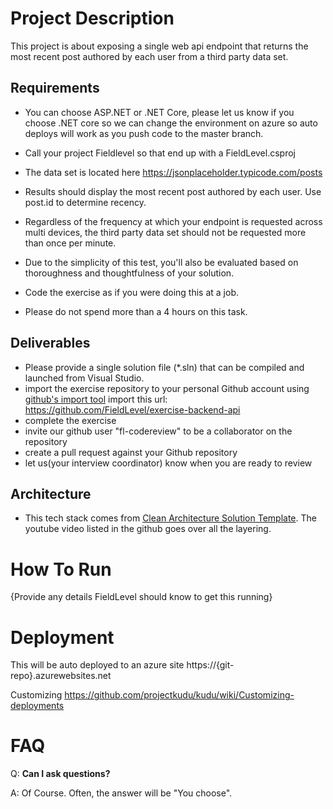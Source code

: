 # Project Description

This project is about exposing a single web api endpoint that returns the most recent post authored by each user from a third party data set.

## Requirements
- You can choose ASP.NET or .NET Core, please let us know if you choose .NET core so we can change the environment on azure so auto deploys will work as you push code to the master branch.

- Call your project Fieldlevel so that end up with a FieldLevel.csproj
- The data set is located here https://jsonplaceholder.typicode.com/posts
- Results should display the most recent post authored by each user. Use post.id to determine recency.
- Regardless of the frequency at which your endpoint is requested across multi devices, the third party data set should not be requested more than once per minute.
- Due to the simplicity of this test, you'll also be evaluated based on thoroughness and thoughtfulness of your solution. 
- Code the exercise as if you were doing this at a job.
- Please do not spend more than a 4 hours on this task.

## Deliverables

- Please provide a single solution file (\*.sln) that can be compiled and launched from Visual Studio.
- import the exercise repository to your personal Github account using [github's import tool](https://github.com/new/import) import this url: https://github.com/FieldLevel/exercise-backend-api
- complete the exercise
- invite our github user "fl-codereview" to be a collaborator on the repository
- create a pull request against your Github repository
- let us(your interview coordinator) know when you are ready to review

## Architecture

- This tech stack comes from [Clean Architecture Solution Template](https://github.com/jasontaylordev/CleanArchitecture). The youtube video listed in the github goes over all the layering.



# How To Run

{Provide any details FieldLevel should know to get this running}

# Deployment
This will be auto deployed to an azure site
https://{git-repo}.azurewebsites.net

Customizing
https://github.com/projectkudu/kudu/wiki/Customizing-deployments

# FAQ

Q: **Can I ask questions?**

A: Of Course. Often, the answer will be "You choose".

